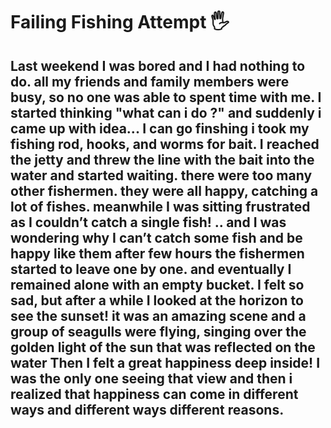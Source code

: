 # Failing Fishing Attempt :raised_hand_with_fingers_splayed:
## Last weekend I was bored and I had nothing to do. all my friends and family members were busy, so no one was able to spent time with me. I started thinking "what can i do ?" and suddenly i came up with idea... I can go finshing i  took my fishing rod, hooks, and worms for bait. I reached the jetty and threw the line with the bait into the water and started waiting. there were too many other fishermen. they were all happy, catching a lot of fishes. meanwhile I was sitting frustrated as I couldn’t catch a single fish! .. and I was wondering why I can’t catch some fish and be happy like them after few hours the fishermen started to leave one by one. and eventually I remained alone with an empty bucket. I felt so sad, but after a while I looked at the horizon to see the sunset! it was an amazing scene and a group of seagulls were flying, singing over the golden light of the sun that was reflected on the water Then I felt a great happiness deep inside! I was the only one seeing that view and then i realized that happiness can come in different ways and different ways different reasons.
